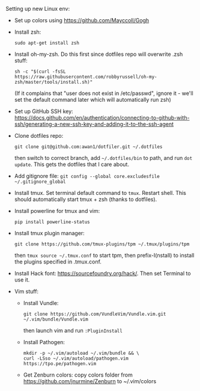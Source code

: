Setting up new Linux env:

- Set up colors using https://github.com/Mayccoll/Gogh
- Install zsh:

      sudo apt-get install zsh

- Install oh-my-zsh. Do this first since dotfiles repo will overwrite .zsh
  stuff:

      sh -c "$(curl -fsSL https://raw.githubusercontent.com/robbyrussell/oh-my-zsh/master/tools/install.sh)"

  (If it complains that "user does not exist in /etc/passwd", ignore it - we'll
  set the default command later which will automatically run zsh)
- Set up GitHub SSH key: https://docs.github.com/en/authentication/connecting-to-github-with-ssh/generating-a-new-ssh-key-and-adding-it-to-the-ssh-agent  
- Clone dotfiles repo:

      git clone git@github.com:awan1/dotfiler.git ~/.dotfiles

  then switch to correct branch, add `~/.dotfiles/bin` to path, and run
  `dot update`.
  This gets the dotfiles that I care about.
- Add gitignore file: `git config --global core.excludesfile ~/.gitignore_global`
- Install tmux. Set terminal default command to `tmux`. Restart shell.
  This should automatically start tmux + zsh (thanks to dotfiles).
- Install powerline for tmux and vim:

      pip install powerline-status

- Install tmux plugin manager:

      git clone https://github.com/tmux-plugins/tpm ~/.tmux/plugins/tpm

  then `tmux source ~/.tmux.conf` to start tpm,
  then prefix-I(nstall) to install the plugins specified in .tmux.conf.
- Install Hack font: https://sourcefoundry.org/hack/. Then set Terminal to use
  it.
- Vim stuff:
  - Install Vundle:

        git clone https://github.com/VundleVim/Vundle.vim.git ~/.vim/bundle/Vundle.vim

    then launch vim and run `:PluginInstall`
  - Install Pathogen:

        mkdir -p ~/.vim/autoload ~/.vim/bundle && \
        curl -LSso ~/.vim/autoload/pathogen.vim https://tpo.pe/pathogen.vim

  - Get Zenburn colors: copy colors folder from https://github.com/jnurmine/Zenburn
    to ~/.vim/colors

